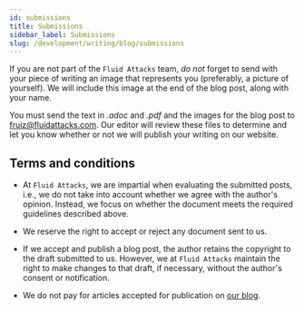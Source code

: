 ```yaml
---
id: submissions
title: Submissions
sidebar_label: Submissions
slug: /development/writing/blog/submissions
---
```


If you are not part of the `Fluid Attacks` team,
*do not* forget to send with your piece of writing
an image that represents you (preferably, a picture of yourself).
We will include this image at the end of the blog post,
along with your name.

You must send the text in *.adoc* and *.pdf*
and the images for the blog post
to fruiz@fluidattacks.com.
Our editor will review these files
to determine and let you know
whether or not we will publish your writing on our website.

## Terms and conditions

* At `Fluid Attacks`,
  we are impartial when evaluating the submitted posts,
  i.e., we do not take into account
  whether we agree with the author's opinion.
  Instead, we focus on whether
  the document meets the required guidelines described above.

* We reserve the right to accept or reject any document sent to us.

* If we accept and publish a blog post,
  the author retains the copyright to the draft submitted to us.
  However, we at `Fluid Attacks` maintain the right
  to make changes to that draft, if necessary,
  without the author's consent or notification.

* We do not pay for articles accepted for publication
  on [our blog](https://fluidattacks.com/blog/).
